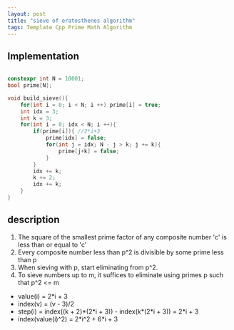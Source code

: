 ```yaml
---
layout: post
title: "sieve of eratosthenes algorithm"
tags: Template Cpp Prime Math Algorithm
---
```


## Implementation
```cpp

constexpr int N = 10001;
bool prime[N];

void build_sieve(){
	for(int i = 0; i < N; i ++) prime[i] = true;
	int idx = 3;
	int k = 3;
	for(int i = 0; idx < N; i ++){
		if(prime[i]){ //2*i+3
			prime[idx] = false;
			for(int j = idx; N - j > k; j += k){
				prime[j+k] = false;
			}
		}
		idx += k;
		k += 2;
		idx += k;
	}
}
```

## description
1. The square of the smallest prime factor of any composite number 'c' is less than or equal to 'c'
2. Every composite number less than p^2 is divisible by some prime less than p
3. When sieving with p, start eliminating from p^2.
4. To sieve numbers up to m, it suffices to eliminate using primes p such that p^2 <= m

- value(i) = 2\*i + 3
- index(v) = (v - 3)/2
- step(i) = index((k + 2)\*(2\*i + 3)) - index(k\*(2\*i + 3)) = 2\*i + 3
- index(value(i)^2) = 2\*i^2 + 6\*i + 3
